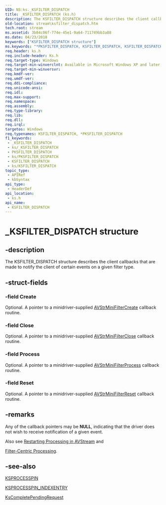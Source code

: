 ```yaml
---
UID: NS:ks._KSFILTER_DISPATCH
title: _KSFILTER_DISPATCH (ks.h)
description: The KSFILTER_DISPATCH structure describes the client callbacks that are made to notify the client of certain events on a given filter type.
old-location: stream\ksfilter_dispatch.htm
tech.root: stream
ms.assetid: 3b84c06f-774e-45e1-9a64-711749bb3a88
ms.date: 04/23/2018
keywords: ["KSFILTER_DISPATCH structure"]
ms.keywords: "*PKSFILTER_DISPATCH, KSFILTER_DISPATCH, KSFILTER_DISPATCH structure [Streaming Media Devices], PKSFILTER_DISPATCH, PKSFILTER_DISPATCH structure pointer [Streaming Media Devices], _KSFILTER_DISPATCH, avstruct_cfadb813-12c3-4960-89d7-72a75db1684a.xml, ks/KSFILTER_DISPATCH, ks/PKSFILTER_DISPATCH, stream.ksfilter_dispatch"
req.header: ks.h
req.include-header: Ks.h
req.target-type: Windows
req.target-min-winverclnt: Available in Microsoft Windows XP and later operating systems and in Microsoft DirectX 8.0 and later versions.
req.target-min-winversvr: 
req.kmdf-ver: 
req.umdf-ver: 
req.ddi-compliance: 
req.unicode-ansi: 
req.idl: 
req.max-support: 
req.namespace: 
req.assembly: 
req.type-library: 
req.lib: 
req.dll: 
req.irql: 
targetos: Windows
req.typenames: KSFILTER_DISPATCH, *PKSFILTER_DISPATCH
f1_keywords:
 - _KSFILTER_DISPATCH
 - ks/_KSFILTER_DISPATCH
 - PKSFILTER_DISPATCH
 - ks/PKSFILTER_DISPATCH
 - KSFILTER_DISPATCH
 - ks/KSFILTER_DISPATCH
topic_type:
 - APIRef
 - kbSyntax
api_type:
 - HeaderDef
api_location:
 - ks.h
api_name:
 - KSFILTER_DISPATCH
---
```


# _KSFILTER_DISPATCH structure


## -description

The KSFILTER_DISPATCH structure describes the client callbacks that are made to notify the client of certain events on a given filter type.

## -struct-fields

### -field Create

Optional. A pointer to a minidriver-supplied <a href="https://docs.microsoft.com/windows-hardware/drivers/ddi/ks/nc-ks-pfnksfilterirp">AVStrMiniFilterCreate</a> callback routine.

### -field Close

Optional. A pointer to a minidriver-supplied <a href="https://docs.microsoft.com/previous-versions/ff556307(v=vs.85)">AVStrMiniFilterClose</a> callback routine.

### -field Process

Optional. A pointer to a minidriver-supplied <a href="https://docs.microsoft.com/windows-hardware/drivers/ddi/ks/nc-ks-pfnksfilterprocess">AVStrMiniFilterProcess</a> callback routine.

### -field Reset

Optional. A pointer to a minidriver-supplied <a href="https://docs.microsoft.com/windows-hardware/drivers/ddi/ks/nc-ks-pfnksfiltervoid">AVStrMiniFilterReset</a> callback routine.

## -remarks

Any of the callback pointers may be <b>NULL</b>, indicating that the driver does not wish to receive notification of a given event.

Also see <a href="https://docs.microsoft.com/windows-hardware/drivers/stream/restarting-processing-in-avstream">Restarting Processing in AVStream</a> and 


<a href="https://docs.microsoft.com/windows-hardware/drivers/stream/filter-centric-processing">Filter-Centric Processing</a>.

## -see-also

<a href="https://docs.microsoft.com/windows-hardware/drivers/ddi/ks/ns-ks-_ksprocesspin">KSPROCESSPIN</a>



<a href="https://docs.microsoft.com/windows-hardware/drivers/ddi/ks/ns-ks-_ksprocesspin_indexentry">KSPROCESSPIN_INDEXENTRY</a>



<a href="https://docs.microsoft.com/windows-hardware/drivers/ddi/ks/nf-ks-kscompletependingrequest">KsCompletePendingRequest</a>

